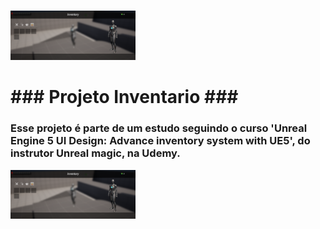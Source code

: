 <body>
<h1></h1>
<h2></h2>
<h3></h3>
<p></p>
<img src="ProjectImages\ReadmeFirstImage.png" alt="image" width="200" >


<h1>### Projeto Inventario ###</h1>
<h3>Esse projeto é parte de um estudo seguindo o curso 'Unreal Engine 5 UI Design: Advance inventory system with UE5', do instrutor Unreal magic, na Udemy.</h3>

<p></p>

<img src="ProjectImages\ReadmeFirstImage.png" alt="" width="200" >






</body>